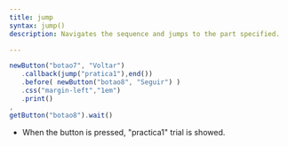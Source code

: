 ```yaml
---
title: jump
syntax: jump()
description: Navigates the sequence and jumps to the part specified.

---
```


 ```javascript
 newButton("botao7", "Voltar")
    .callback(jump("pratica1"),end())
    .before( newButton("botao8", "Seguir") ) 
    .css("margin-left","1em")
    .print()
,
getButton("botao8").wait()
 ```

+ When the button is pressed, "practica1" trial is showed.
